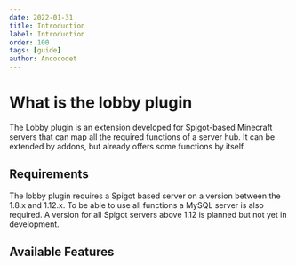 ```yaml
---
date: 2022-01-31
title: Introduction
label: Introduction
order: 100
tags: [guide]
author: Ancocodet
---
```


# What is the lobby plugin

The Lobby plugin is an extension developed for Spigot-based Minecraft servers that can map all the required functions of a server hub.
It can be extended by addons, but already offers some functions by itself.

## Requirements

The lobby plugin requires a Spigot based server on a version between the 1.8.x and 1.12.x. To be able to use all functions a MySQL server is also required.
A version for all Spigot servers above 1.12 is planned but not yet in development.

## Available Features




